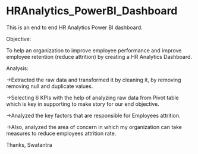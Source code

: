 # HRAnalytics_PowerBI_Dashboard
This is an end to end HR Analytics Power BI dashboard.

Objective:

To help an organization to improve employee performance and improve employee retention (reduce attrition) by creating a HR Analytics Dashboard.

Analysis:

->Extracted the raw data and transformed it by cleaning it, by removing removing null and duplicate values.

->Selecting 6 KPIs with the help of analyzing raw data from Pivot table which is key in supporting to make story for our end objective.

->Analyzed the key factors that are responsible for Employees attrition.

->Also, analyzed the area of concern in which my organization can take measures to reduce employees attrition rate.

Thanks,
Swatantra
